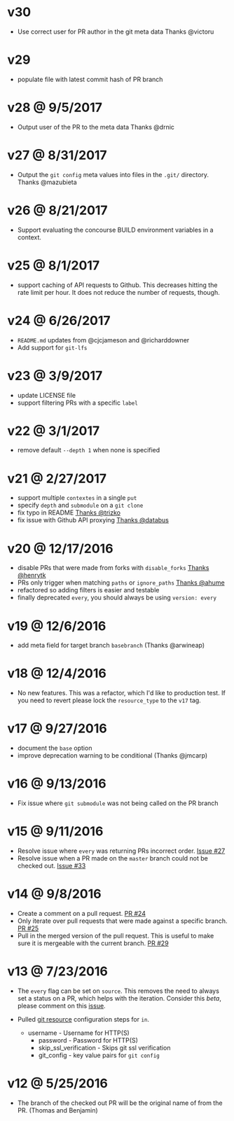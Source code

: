 # v30

* Use correct user for PR author in the git meta data Thanks @victoru

# v29

* populate file with latest commit hash of PR branch

# v28 @ 9/5/2017

* Output user of the PR to the meta data Thanks @drnic

# v27 @ 8/31/2017

* Output the `git config` meta values into files in the `.git/` directory. Thanks @mazubieta

# v26 @ 8/21/2017

* Support evaluating the concourse BUILD environment variables in a context.

# v25 @ 8/1/2017

* support caching of API requests to Github. This decreases hitting the
rate limit per hour. It does not reduce the number of requests, though.

# v24 @ 6/26/2017

* `README.md` updates from @cjcjameson and @richarddowner
* Add support for `git-lfs`

# v23 @ 3/9/2017

* update LICENSE file
* support filtering PRs with a specific `label`

# v22 @ 3/1/2017

* remove default `--depth 1` when none is specified

# v21 @ 2/27/2017

* support multiple `contextes` in a single `put`
* specify `depth` and `submodule` on a `git clone`
* fix typo in README [Thanks @trizko](https://github.com/jtarchie/pullrequest-resource/pull/57)
* fix issue with Github API proxying [Thanks @databus](https://github.com/jtarchie/pullrequest-resource/pull/56)

# v20 @ 12/17/2016

* disable PRs that were made from forks with `disable_forks` [Thanks @henrytk](https://github.com/jtarchie/pullrequest-resource/issues/43)
* PRs only trigger when matching `paths` or `ignore_paths` [Thanks @ahume](https://github.com/jtarchie/pullrequest-resource/issues/42)
* refactored so adding filters is easier and testable
* finally deprecated `every`, you should always be using `version: every`

# v19 @ 12/6/2016

* add meta field for target branch `basebranch` (Thanks @arwineap)

# v18 @ 12/4/2016

* No new features. This was a refactor, which I'd like to production test. If
you need to revert please lock the `resource_type` to the `v17` tag.

# v17 @ 9/27/2016

* document the `base` option
* improve deprecation warning to be conditional (Thanks @jmcarp)

# v16 @ 9/13/2016

* Fix issue where `git submodule` was not being called on the PR branch

# v15 @ 9/11/2016

* Resolve issue where `every` was returning PRs incorrect order. [Issue #27](https://github.com/jtarchie/pullrequest-resource/issues/27)
* Resolve issue when a PR made on the `master` branch could not be checked out. [Issue #33](https://github.com/jtarchie/pullrequest-resource/issues/33)

# v14 @ 9/8/2016

* Create a comment on a pull request. [PR #24](https://github.com/jtarchie/pullrequest-resource/pull/24)
* Only iterate over pull requests that were made against a specific branch. [PR #25](https://github.com/jtarchie/pullrequest-resource/pull/25)
* Pull in the merged version of the pull request. This is useful to make sure it is mergeable with the current branch. [PR #29](https://github.com/jtarchie/pullrequest-resource/pull/29)

# v13 @ 7/23/2016

* The `every` flag can be set on `source`. This removes the need to always set a status on
a PR, which helps with the iteration. Consider this *beta*, please comment on this [issue](https://github.com/jtarchie/pullrequest-resource/issues/15).

* Pulled [git resource](https://github.com/concourse/git-resource) configuration steps for `in`.
  * username - Username for HTTP(S)
	* password - Password for HTTP(S)
	* skip_ssl_verification - Skips git ssl verification
	* git_config - key value pairs for `git config`

# v12 @ 5/25/2016

* The branch of the checked out PR will be the original name of from the PR. (Thomas and Benjamin)

